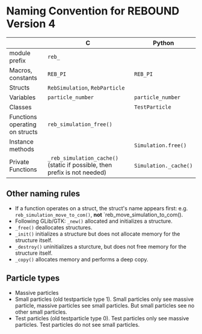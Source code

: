 Naming Convention for REBOUND Version 4
=======================================

|                                    | C                                  | Python                 |
| ---                                | ---                                | ---                    |
| module prefix                      | `reb_`                             |                        |
| Macros, constants                  | `REB_PI`                           | `REB_PI`               | 
| Structs                            | `RebSimulation`, `RebParticle`     |                        | 
| Variables                          | `particle_number`                  | `particle_number`      |
| Classes                            |                                    | `TestParticle`         | 
| Functions operating on structs     | `reb_simulation_free()`            |                        | 
| Instance methods                   |                                    | `Simulation.free()`    | 
| Private Functions                  | `_reb_simulation_cache()` (static if possible, then prefix is not needed)  | `Simulation._cache()`  |


Other naming rules
------------------

- If a function operates on a struct, the struct's name appears first: e.g. `reb_simulation_move_to_com()`, **not** `reb_move_simulation_to_com().
- Following GLib/GTK: `_new()` allocated and initializes a structure.
- `_free()` deallocates structures.
- `_init()` initializes a structure but does not allocate memory for the structure itself.
- `_destroy()`  uninitializes a sturcture, but does not free memory for the structure itself.
- `_copy()` allocates memory and performs a deep copy.

Particle types
--------------

- Massive particles
- Small particles (old testparticle type 1). Small particles only see massive particle, massive particles see small particles. But small particles see no other small particles.
- Test particles (old testparticle type 0). Test particles only see massive particles. Test particles do not see small particles.


